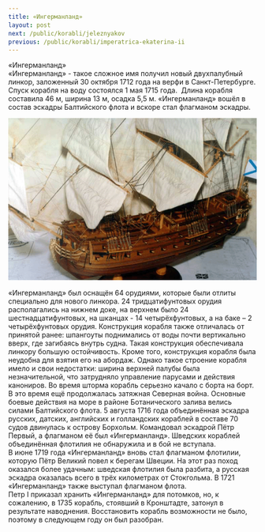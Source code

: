 ```yaml
---
title: «Ингерманланд»
layout: post
next: /public/korabli/jeleznyakov
previous: /public/korabli/imperatrica-ekaterina-ii
---
```


«Ингерманланд»  
«Ингерманланд» - такое сложное имя получил новый двухпалубный линкор, заложенный 30 октября 1712 года на верфи в Санкт-Петербурге. Спуск корабля на воду состоялся 1 мая 1715 года.  Длина корабля составила 46 м, ширина 13 м, осадка 5,5 м. «Ингерманланд» вошёл в состав эскадры Балтийского флота и вскоре стал флагманом эскадры.  
  

![](/assets/img/ingermanland.gif)  

  
«Ингерманланд» был оснащён 64 орудиями, которые были отлиты специально для нового линкора. 24 тридцатифунтовых орудия располагались на нижнем доке, на верхнем было 24 шестнадцатифунтовых, на шканцах - 14 четырёхфунтовых, а на баке – 2 четырёхфунтовых орудия. Конструкция корабля также отличалась от принятой ранее: шпангоуты поднимались от воды почти вертикально вверх, где загибаясь внутрь судна. Такая конструкция обеспечивала линкору большую остойчивость. Кроме того, конструкция корабля была неудобна для взятия его на абордаж. Однако такое строение корабля имело и свои недостатки: ширина верхней палубы была незначительной, что затрудняло управление парусами и действия канониров. Во время шторма корабль серьезно качало с борта на борт.  
В это время ещё продолжалась затяжная Северная война. Основные боевые действия на море в районе Ботанического залива велись силами Балтийского флота. 5 августа 1716 года объединённая эскадра русских, датских, английских и голландских кораблей в составе 70 судов двинулась к острову Борхольм. Командовал эскадрой Пётр Первый, а флагманом её был «Ингерманланд». Шведских кораблей объединённая флотилия не обнаружила и в бой не вступала.  
В июне 1719 года «Ингерманланд» вновь стал флагманом флотилии, которую Пётр Великий повел к берегам Швеции. На этот раз поход оказался более удачным: шведская флотилия была разбита, а русская эскадра оказалась всего в трёх километрах от Стокгольма. В 1721 «Ингерманланд» также выступал флагманом флота.  
Петр I приказал хранить «Ингерманланд» для потомков, но, к сожалению, в 1735 корабль, стоявший в Кронштадте, затонул в результате наводнения. Восстановить корабль возможности не было, поэтому в следующем году он был разобран.   
 
